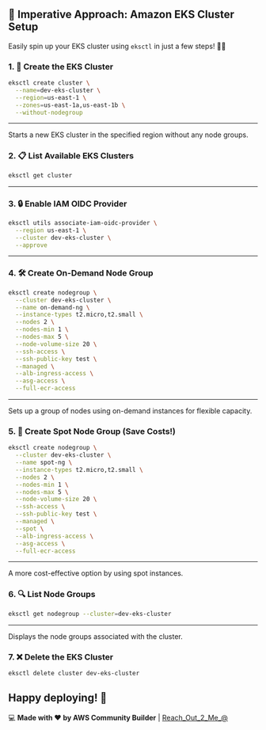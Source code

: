 ## 🚀 Imperative Approach: Amazon EKS Cluster Setup

Easily spin up your EKS cluster using `eksctl` in just a few steps! 👨‍💻

### 1. 🎯 Create the EKS Cluster
```bash
eksctl create cluster \
  --name=dev-eks-cluster \
  --region=us-east-1 \
  --zones=us-east-1a,us-east-1b \
  --without-nodegroup
```
---

Starts a new EKS cluster in the specified region without any node groups.

### 2. 📋 List Available EKS Clusters
```bash
eksctl get cluster
```
---

### 3. 🔒 Enable IAM OIDC Provider
```bash
eksctl utils associate-iam-oidc-provider \
  --region us-east-1 \
  --cluster dev-eks-cluster \
  --approve
```

---

### 4. 🛠️ Create On-Demand Node Group
```bash
eksctl create nodegroup \
  --cluster dev-eks-cluster \
  --name on-demand-ng \
  --instance-types t2.micro,t2.small \
  --nodes 2 \
  --nodes-min 1 \
  --nodes-max 5 \
  --node-volume-size 20 \
  --ssh-access \
  --ssh-public-key test \
  --managed \
  --alb-ingress-access \
  --asg-access \
  --full-ecr-access
```

---
Sets up a group of nodes using on-demand instances for flexible capacity.

### 5. 💸 Create Spot Node Group (Save Costs!)
```bash
eksctl create nodegroup \
  --cluster dev-eks-cluster \
  --name spot-ng \
  --instance-types t2.micro,t2.small \
  --nodes 2 \
  --nodes-min 1 \
  --nodes-max 5 \
  --node-volume-size 20 \
  --ssh-access \
  --ssh-public-key test \
  --managed \
  --spot \
  --alb-ingress-access \
  --asg-access \
  --full-ecr-access
```

---
A more cost-effective option by using spot instances.

### 6. 🔍 List Node Groups
```bash
eksctl get nodegroup --cluster=dev-eks-cluster
```
---
Displays the node groups associated with the cluster.

### 7. ❌ Delete the EKS Cluster
```bash
eksctl delete cluster dev-eks-cluster
```

Happy deploying! 🚀
---
💻 **Made with ❤️ by AWS Community Builder** | [Reach_Out_2_Me_@](https://www.linkedin.com/in/sarvar04/)

